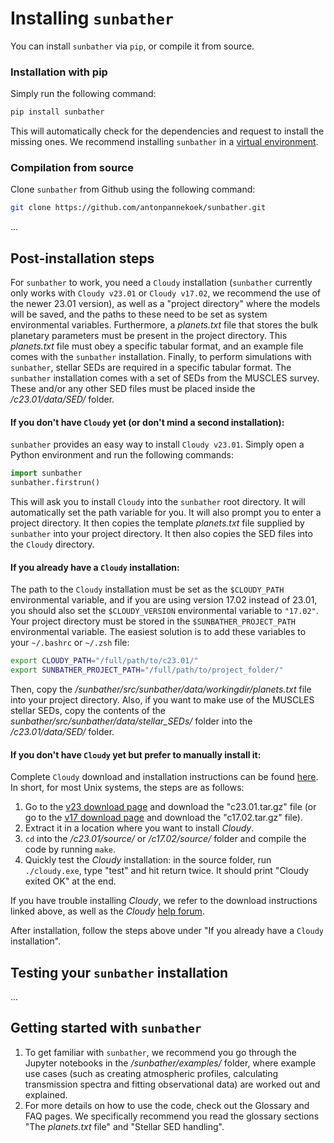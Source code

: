 # Installing `sunbather`

You can install `sunbather` via `pip`, or compile it from source.

### Installation with pip

Simply run the following command:

```bash
pip install sunbather
```

This will automatically check for the dependencies and request to install the missing ones. We recommend installing `sunbather` in a [virtual environment](https://realpython.com/python-virtual-environments-a-primer/).

### Compilation from source

Clone `sunbather` from Github using the following command:

```bash
git clone https://github.com/antonpannekoek/sunbather.git
```

...

## Post-installation steps

For `sunbather` to work, you need a `Cloudy` installation (`sunbather` currently only works with `Cloudy v23.01` or `Cloudy v17.02`, we recommend the use of the newer 23.01 version), as well as a "project directory" where the models will be saved, and the paths to these need to be set as system environmental variables. Furthermore, a *planets.txt* file that stores the bulk planetary parameters must be present in the project directory. This *planets.txt* file must obey a specific tabular format, and an example file comes with the `sunbather` installation. Finally, to perform simulations with `sunbather`, stellar SEDs are required in a specific tabular format. The `sunbather` installation comes with a set of SEDs from the MUSCLES survey. These and/or any other SED files must be placed inside the */c23.01/data/SED/* folder. 

#### If you don't have `Cloudy` yet (or don't mind a second installation):
`sunbather` provides an easy way to install `Cloudy v23.01`. Simply open a Python environment and run the following commands:

```python
import sunbather
sunbather.firstrun()
```

This will ask you to install `Cloudy` into the `sunbather` root directory. It will automatically set the path variable for you. It will also prompt you to enter a project directory. It then copies the template *planets.txt* file supplied by `sunbather` into your project directory. It then also copies the SED files into the `Cloudy` directory.

#### If you already have a `Cloudy` installation:
The path to the `Cloudy` installation must be set as the `$CLOUDY_PATH` environmental variable, and if you are using version 17.02 instead of 23.01, you should also set the `$CLOUDY_VERSION` environmental variable to `"17.02"`. Your project directory must be stored in the `$SUNBATHER_PROJECT_PATH` environmental variable. The easiest solution is to add these variables to your `~/.bashrc` or `~/.zsh` file:

```bash
export CLOUDY_PATH="/full/path/to/c23.01/"
export SUNBATHER_PROJECT_PATH="/full/path/to/project_folder/"
```

Then, copy the */sunbather/src/sunbather/data/workingdir/planets.txt* file into your project directory. Also, if you want to make use of the MUSCLES stellar SEDs, copy the contents of the *sunbather/src/sunbather/data/stellar_SEDs/* folder into the */c23.01/data/SED/* folder.

#### If you don't have `Cloudy` yet but prefer to manually install it:
Complete `Cloudy` download and installation instructions can be found [here](https://gitlab.nublado.org/cloudy/cloudy/-/wikis/home). In short, for most Unix systems, the steps are as follows:

1. Go to the [v23 download page](https://data.nublado.org/cloudy_releases/c23/) and download the "c23.01.tar.gz" file (or go to the [v17 download page](https://data.nublado.org/cloudy_releases/c17/old/) and  download the "c17.02.tar.gz" file).
2. Extract it in a location where you want to install _Cloudy_.
3. `cd` into the _/c23.01/source/_ or _/c17.02/source/_ folder and compile the code by running `make`.
4. Quickly test the _Cloudy_ installation: in the source folder, run `./cloudy.exe`, type "test" and hit return twice. It should print "Cloudy exited OK" at the end.

If you have trouble installing _Cloudy_, we refer to the download instructions linked above, as well as the _Cloudy_ [help forum](https://cloudyastrophysics.groups.io/g/Main/topics).

After installation, follow the steps above under "If you already have a `Cloudy` installation". 

## Testing your `sunbather` installation

...



## Getting started with `sunbather`

1. To get familiar with `sunbather`, we recommend you go through the Jupyter notebooks in the */sunbather/examples/* folder, where example use cases (such as creating atmospheric profiles, calculating transmission spectra and fitting observational data) are worked out and explained. 
2. For more details on how to use the code, check out the Glossary and FAQ pages. We specifically recommend you read the glossary sections "The _planets.txt_ file" and "Stellar SED handling". 
